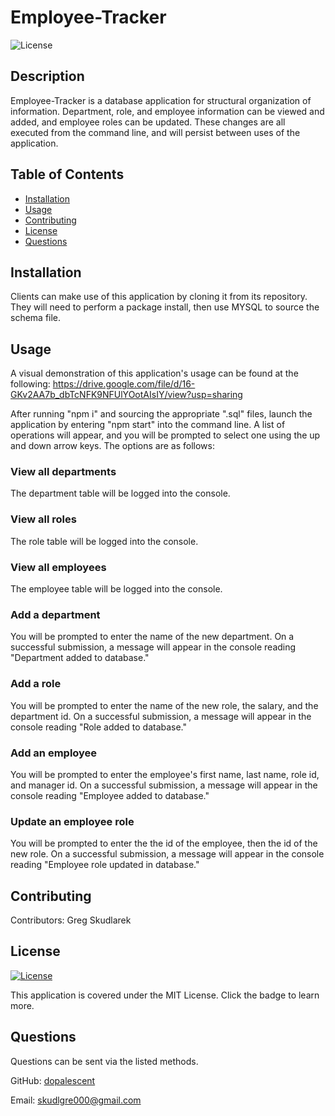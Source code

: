 # Employee-Tracker

  ![License](https://img.shields.io/badge/License-MIT-blue)

  ## Description
  Employee-Tracker is a database application for structural organization of information. Department, role, and employee information can be viewed and added, and employee roles can be updated. These changes are all executed from the command line, and will persist between uses of the application.
  
  ## Table of Contents
  - [Installation](#installation)
  - [Usage](#usage)
  - [Contributing](#contributing)
  - [License](#license)
  - [Questions](#questions)
  
  ## Installation
  Clients can make use of this application by cloning it from its repository. They will need to perform a package install, then use MYSQL to source the schema file.
  
  ## Usage
  A visual demonstration of this application's usage can be found at the following:
  https://drive.google.com/file/d/16-GKv2AA7b_dbTcNFK9NFUlYOotAIsIY/view?usp=sharing

  After running "npm i" and sourcing the appropriate ".sql" files, launch the application by entering "npm start" into the command line. A list of operations will appear, and you will be prompted to select one using the up and down arrow keys. The options are as follows:
  ### View all departments
  The department table will be logged into the console.
  ### View all roles
  The role table will be logged into the console.
  ### View all employees
  The employee table will be logged into the console.
  ### Add a department
  You will be prompted to enter the name of the new department. On a successful submission, a message will appear in the console reading "Department added to database."
  ### Add a role
  You will be prompted to enter the name of the new role, the salary, and the department id. On a successful submission, a message will appear in the console reading "Role added to database."
  ### Add an employee
  You will be prompted to enter the employee's first name, last name, role id, and manager id. On a successful submission, a message will appear in the console reading "Employee added to database."
  ### Update an employee role
  You will be prompted to enter the the id of the employee, then the id of the new role. On a successful submission, a message will appear in the console reading "Employee role updated in database."

  ## Contributing
  Contributors: Greg Skudlarek
  
  ## License
  [![License](https://img.shields.io/badge/License-MIT-blue)](https://www.opensource.org/licenses/MIT)

  This application is covered under the MIT License. Click the badge to learn more.
  
  ## Questions
  Questions can be sent via the listed methods.
  
 
  GitHub: [dopalescent](https://github.com/dopalescent)
  

  Email: skudlgre000@gmail.com
